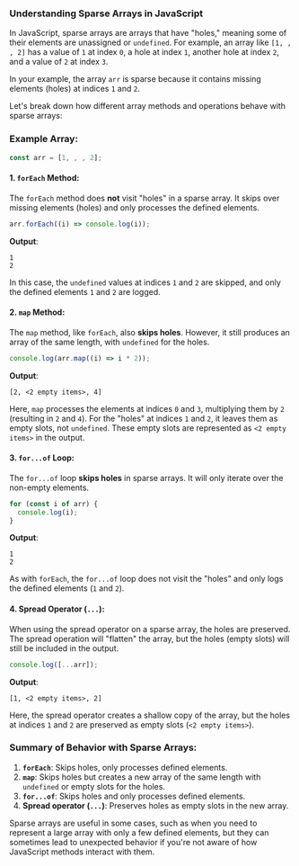 ### Understanding Sparse Arrays in JavaScript

In JavaScript, sparse arrays are arrays that have "holes," meaning some of their elements are unassigned or `undefined`. For example, an array like `[1, , , 2]` has a value of `1` at index `0`, a hole at index `1`, another hole at index `2`, and a value of `2` at index `3`.

In your example, the array `arr` is sparse because it contains missing elements (holes) at indices `1` and `2`.

Let's break down how different array methods and operations behave with sparse arrays:

### Example Array:
```javascript
const arr = [1, , , 2];
```

#### 1. **`forEach` Method**:
The `forEach` method does **not** visit "holes" in a sparse array. It skips over missing elements (holes) and only processes the defined elements.

```javascript
arr.forEach((i) => console.log(i));
```

**Output**:
```
1
2
```

In this case, the `undefined` values at indices `1` and `2` are skipped, and only the defined elements `1` and `2` are logged.

#### 2. **`map` Method**:
The `map` method, like `forEach`, also **skips holes**. However, it still produces an array of the same length, with `undefined` for the holes.

```javascript
console.log(arr.map((i) => i * 2));
```

**Output**:
```
[2, <2 empty items>, 4]
```

Here, `map` processes the elements at indices `0` and `3`, multiplying them by `2` (resulting in `2` and `4`). For the "holes" at indices `1` and `2`, it leaves them as empty slots, not `undefined`. These empty slots are represented as `<2 empty items>` in the output.

#### 3. **`for...of` Loop**:
The `for...of` loop **skips holes** in sparse arrays. It will only iterate over the non-empty elements.

```javascript
for (const i of arr) {
  console.log(i);
}
```

**Output**:
```
1
2
```

As with `forEach`, the `for...of` loop does not visit the "holes" and only logs the defined elements (`1` and `2`).

#### 4. **Spread Operator (`...`)**:
When using the spread operator on a sparse array, the holes are preserved. The spread operation will "flatten" the array, but the holes (empty slots) will still be included in the output.

```javascript
console.log([...arr]);
```

**Output**:
```
[1, <2 empty items>, 2]
```

Here, the spread operator creates a shallow copy of the array, but the holes at indices `1` and `2` are preserved as empty slots (`<2 empty items>`).

### Summary of Behavior with Sparse Arrays:
1. **`forEach`**: Skips holes, only processes defined elements.
2. **`map`**: Skips holes but creates a new array of the same length with `undefined` or empty slots for the holes.
3. **`for...of`**: Skips holes and only processes defined elements.
4. **Spread operator (`...`)**: Preserves holes as empty slots in the new array.

Sparse arrays are useful in some cases, such as when you need to represent a large array with only a few defined elements, but they can sometimes lead to unexpected behavior if you're not aware of how JavaScript methods interact with them.